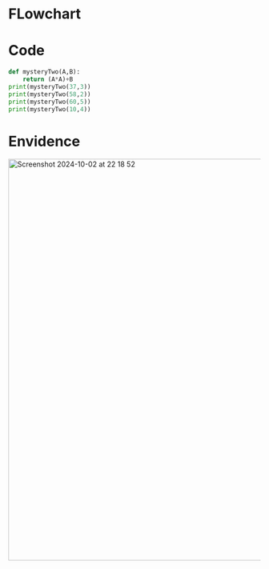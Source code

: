 # 
# FLowchart 
# Code
```.py
def mysteryTwo(A,B):
    return (A*A)+B
print(mysteryTwo(37,3))
print(mysteryTwo(58,2))
print(mysteryTwo(60,5))
print(mysteryTwo(10,4))
```
# Envidence

<img width="803" alt="Screenshot 2024-10-02 at 22 18 52" src="https://github.com/user-attachments/assets/319130f2-c1ee-44df-8bf6-62b138b0e657">
